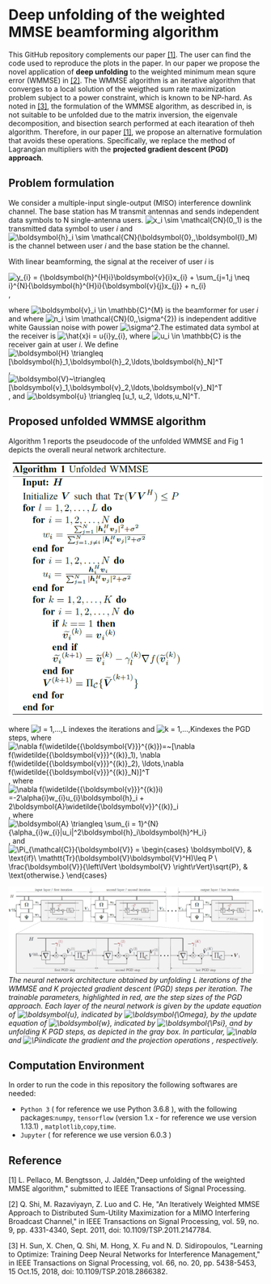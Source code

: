 # Deep unfolding of the weighted MMSE beamforming algorithm

This GitHub repository complements our paper [[1]](#ourpaper). The user can find the code used to reproduce the plots in the paper.
In our paper we propose the novel application of **deep unfolding** to the weighted minimum mean squre error (WMMSE) in [[2]](#WMMSE_Shi).
The WMMSE algorithm is an iterative algorithm that converges to a local solution of the weigthed sum rate maximization problem subject to a power constraint, which is known to be NP-hard. As noted in [[3]](#WMMSE_E2E), the formulation of the WMMSE algorithm, as described in, is not suitable to be unfolded due to the matrix inversion, the eigenvale decomposition, and bisection search performed at each itearation of theh algorithm. Therefore, in our paper [[1]](#ourpaper), we propose an alternative formulation that avoids these operations. Specifically, we replace the method of Lagrangian multipliers with the **projected gradient descent (PGD) approach**. 

## Problem formulation
We consider a multiple-input single-output (MISO) interference downlink channel. The base station has M transmit antennas and sends independent data symbols to N single-antenna users. ![x_i \sim \mathcal{CN}(0,\,1)](https://render.githubusercontent.com/render/math?math=x_i%20%5Csim%20%5Cmathcal%7BCN%7D(0%2C%5C%2C1)) is the transmitted data symbol to user *i* and ![\boldsymbol{h}_i \sim \mathcal{CN}(\boldsymbol{0},\,\boldsymbol{I}_M)](https://render.githubusercontent.com/render/math?math=%5Cboldsymbol%7Bh%7D_i%20%5Csim%20%5Cmathcal%7BCN%7D(%5Cboldsymbol%7B0%7D%2C%5C%2C%5Cboldsymbol%7BI%7D_M)) is the channel between user *i* and the base station be the channel.

With linear beamforming, the signal at the receiver of user *i* is 

![y_{i} = {\boldsymbol{h}^{H}_i}\boldsymbol{v}_{i}x_{i} + \sum_{j=1,j \neq i}^{N}{\boldsymbol{h}^{H}_i}{\boldsymbol{v}_{j}x_{j}} + n_{i}](https://render.githubusercontent.com/render/math?math=y_%7Bi%7D%20%3D%20%7B%5Cboldsymbol%7Bh%7D%5E%7BH%7D_i%7D%5Cboldsymbol%7Bv%7D_%7Bi%7Dx_%7Bi%7D%20%2B%20%5Csum_%7Bj%3D1%2Cj%20%5Cneq%20i%7D%5E%7BN%7D%7B%5Cboldsymbol%7Bh%7D%5E%7BH%7D_i%7D%7B%5Cboldsymbol%7Bv%7D_%7Bj%7Dx_%7Bj%7D%7D%20%2B%20n_%7Bi%7D),

where ![\boldsymbol{v}_i \in \mathbb{C}^{M}](https://render.githubusercontent.com/render/math?math=%5Cboldsymbol%7Bv%7D_i%20%5Cin%20%5Cmathbb%7BC%7D%5E%7BM%7D) is the beamformer for user *i* and where ![n_i \sim \mathcal{CN}(0,\,\sigma^{2})](https://render.githubusercontent.com/render/math?math=n_i%20%5Csim%20%5Cmathcal%7BCN%7D(0%2C%5C%2C%5Csigma%5E%7B2%7D)) is independent additive white Gaussian noise with power ![\sigma^2](https://render.githubusercontent.com/render/math?math=%5Csigma%5E2).The estimated data symbol at the receiver is ![\hat{x}_i = u_{i}y_{i}](https://render.githubusercontent.com/render/math?math=%5Chat%7Bx%7D_i%20%3D%20u_%7Bi%7Dy_%7Bi%7D), where ![u_i \in \mathbb{C}](https://render.githubusercontent.com/render/math?math=u_i%20%5Cin%20%5Cmathbb%7BC%7D) is the receiver gain at user *i*. 
We define ![\boldsymbol{H} \triangleq \[\boldsymbol{h}_1,\boldsymbol{h}_2,\ldots,\boldsymbol{h}_N\]^T](https://render.githubusercontent.com/render/math?math=%5Cboldsymbol%7BH%7D%20%5Ctriangleq%20%5B%5Cboldsymbol%7Bh%7D_1%2C%5Cboldsymbol%7Bh%7D_2%2C%5Cldots%2C%5Cboldsymbol%7Bh%7D_N%5D%5ET), ![\boldsymbol{V}~\triangleq \[\boldsymbol{v}_1,\boldsymbol{v}_2,\ldots,\boldsymbol{v}_N\]^T](https://render.githubusercontent.com/render/math?math=%5Cboldsymbol%7BV%7D~%5Ctriangleq%20%5B%5Cboldsymbol%7Bv%7D_1%2C%5Cboldsymbol%7Bv%7D_2%2C%5Cldots%2C%5Cboldsymbol%7Bv%7D_N%5D%5ET), and ![\boldsymbol{u}  \triangleq \[u_1, u_2, \ldots,u_N\]^T](https://render.githubusercontent.com/render/math?math=%5Cboldsymbol%7Bu%7D%20%20%5Ctriangleq%20%5Bu_1%2C%20u_2%2C%20%5Cldots%2Cu_N%5D%5ET).

## Proposed unfolded WMMSE algorithm
Algorithm 1 reports the pseudocode of the unfolded WMMSE and Fig 1 depicts the overall neural network architecture.

![](pseudocode.png)

where ![l = 1,...,L](https://render.githubusercontent.com/render/math?math=l%20%3D%201%2C...%2CL) indexes the iterations and ![k = 1,...,K](https://render.githubusercontent.com/render/math?math=k%20%3D%201%2C...%2CK)indexes the PGD steps, where ![\nabla f(\widetilde{{\boldsymbol{V}}}^{(k)})=~\[\nabla f(\widetilde{{\boldsymbol{v}}}^{(k)}_1), \nabla f(\widetilde{{\boldsymbol{v}}}^{(k)}_2), \ldots,\nabla f(\widetilde{{\boldsymbol{v}}}^{(k)}_N)\]^T ](https://render.githubusercontent.com/render/math?math=%5Cnabla%20f(%5Cwidetilde%7B%7B%5Cboldsymbol%7BV%7D%7D%7D%5E%7B(k)%7D)%3D~%5B%5Cnabla%20f(%5Cwidetilde%7B%7B%5Cboldsymbol%7Bv%7D%7D%7D%5E%7B(k)%7D_1)%2C%20%5Cnabla%20f(%5Cwidetilde%7B%7B%5Cboldsymbol%7Bv%7D%7D%7D%5E%7B(k)%7D_2)%2C%20%5Cldots%2C%5Cnabla%20f(%5Cwidetilde%7B%7B%5Cboldsymbol%7Bv%7D%7D%7D%5E%7B(k)%7D_N)%5D%5ET%20), where ![\nabla f(\widetilde{{\boldsymbol{v}}}^{(k)}_i) =-2\alpha_{i}w_{i}u_{i}\boldsymbol{h}_i + 2\boldsymbol{A}\widetilde{\boldsymbol{v}}^{(k)}_i](https://render.githubusercontent.com/render/math?math=%5Cnabla%20f(%5Cwidetilde%7B%7B%5Cboldsymbol%7Bv%7D%7D%7D%5E%7B(k)%7D_i)%20%3D-2%5Calpha_%7Bi%7Dw_%7Bi%7Du_%7Bi%7D%5Cboldsymbol%7Bh%7D_i%20%2B%202%5Cboldsymbol%7BA%7D%5Cwidetilde%7B%5Cboldsymbol%7Bv%7D%7D%5E%7B(k)%7D_i), where ![\boldsymbol{A} \triangleq \sum_{i = 1}^{N}{\alpha_{i}w_{i}|u_i|^2\boldsymbol{h}_i\boldsymbol{h}^H_i}](https://render.githubusercontent.com/render/math?math=%5Cboldsymbol%7BA%7D%20%5Ctriangleq%20%5Csum_%7Bi%20%3D%201%7D%5E%7BN%7D%7B%5Calpha_%7Bi%7Dw_%7Bi%7D%7Cu_i%7C%5E2%5Cboldsymbol%7Bh%7D_i%5Cboldsymbol%7Bh%7D%5EH_i%7D), and ![\Pi_{\mathcal{C}}\{\boldsymbol{V}\} =  \begin{cases}       \boldsymbol{V}, & \text{if}\ \mathtt{Tr}(\boldsymbol{V}\boldsymbol{V}^H)\leq P \\       \frac{\boldsymbol{V}}{\left\lVert \boldsymbol{V} \right\rVert}\sqrt{P}, & \text{otherwise.}     \end{cases} ](https://render.githubusercontent.com/render/math?math=%5CPi_%7B%5Cmathcal%7BC%7D%7D%5C%7B%5Cboldsymbol%7BV%7D%5C%7D%20%3D%20%20%5Cbegin%7Bcases%7D%20%20%20%20%20%20%20%5Cboldsymbol%7BV%7D%2C%20%26%20%5Ctext%7Bif%7D%5C%20%5Cmathtt%7BTr%7D(%5Cboldsymbol%7BV%7D%5Cboldsymbol%7BV%7D%5EH)%5Cleq%20P%20%5C%5C%20%20%20%20%20%20%20%5Cfrac%7B%5Cboldsymbol%7BV%7D%7D%7B%5Cleft%5ClVert%20%5Cboldsymbol%7BV%7D%20%5Cright%5CrVert%7D%5Csqrt%7BP%7D%2C%20%26%20%5Ctext%7Botherwise.%7D%20%20%20%20%20%5Cend%7Bcases%7D%20)

![](unfolded_network.png)
*The neural network architecture obtained by unfolding L iterations of the WMMSE and K projected gradient descent (PGD) steps per iteration. The trainable parameters, highlighted in red, are the step sizes of the PGD approach. Each layer of the neural network is given by the update equation of ![\boldsymbol{u}](https://render.githubusercontent.com/render/math?math=%5Cboldsymbol%7Bu%7D), indicated by ![\boldsymbol{\Omega}](https://render.githubusercontent.com/render/math?math=%5Cboldsymbol%7B%5COmega%7D), by the update equation of ![\boldsymbol{w}](https://render.githubusercontent.com/render/math?math=%5Cboldsymbol%7Bw%7D), indicated by ![\boldsymbol{\Psi}](https://render.githubusercontent.com/render/math?math=%5Cboldsymbol%7B%5CPsi%7D), and by unfolding K PGD steps, as depicted in the gray box. In particular, ![\nabla](https://render.githubusercontent.com/render/math?math=%5Cnabla) and ![\Pi](https://render.githubusercontent.com/render/math?math=%5CPi)indicate the gradient and the projection operations , respectively.*


## Computation Environment
In order to run the code in this repository the following softwares are needed:
* `Python 3` ( for reference we use Python 3.6.8 ), with the following packages:`numpy`, `tensorflow` (version 1.x - for reference we use version 1.13.1) , `matplotlib`,`copy`,`time`.
* `Jupyter` ( for reference we use version 6.0.3 )


## Reference

<a id='ourpaper'></a> [1] L. Pellaco, M. Bengtsson, J. Jaldén,"Deep unfolding of the weighted MMSE algorithm," submitted to IEEE Transactions of Signal Processing.

<a id='WMMSE_Shi'></a> [2] Q. Shi, M. Razaviyayn, Z. Luo and C. He, "An Iteratively Weighted MMSE Approach to Distributed Sum-Utility Maximization for a MIMO Interfering Broadcast Channel," in IEEE Transactions on Signal Processing, vol. 59, no. 9, pp. 4331-4340, Sept. 2011, doi: 10.1109/TSP.2011.2147784.

<a id='WMMSE_E2E'></a> [3] H. Sun, X. Chen, Q. Shi, M. Hong, X. Fu and N. D. Sidiropoulos, "Learning to Optimize: Training Deep Neural Networks for Interference Management," in IEEE Transactions on Signal Processing, vol. 66, no. 20, pp. 5438-5453, 15 Oct.15, 2018, doi: 10.1109/TSP.2018.2866382.


